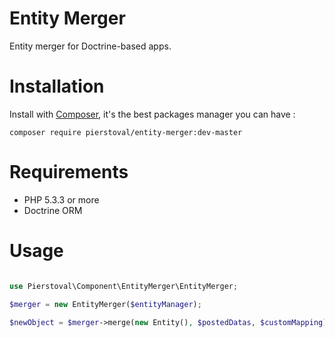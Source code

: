 Entity Merger
===============

Entity merger for Doctrine-based apps.

Installation
===============

Install with [Composer](https://getcomposer.org/), it's the best packages manager you can have :

```shell
composer require pierstoval/entity-merger:dev-master
```

Requirements
===============

* PHP 5.3.3 or more
* Doctrine ORM

Usage
===============

```php

use Pierstoval\Component\EntityMerger\EntityMerger;

$merger = new EntityMerger($entityManager);

$newObject = $merger->merge(new Entity(), $postedDatas, $customMapping);

```